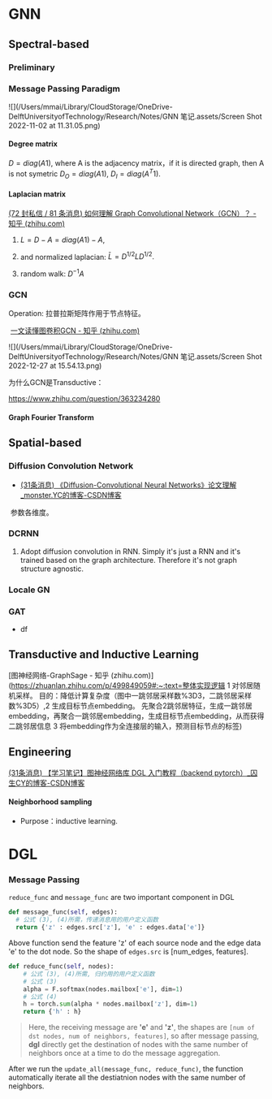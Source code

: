 # GNN

## Spectral-based

### Preliminary

### Message Passing Paradigm

![](/Users/mmai/Library/CloudStorage/OneDrive-DelftUniversityofTechnology/Research/Notes/GNN 笔记.assets/Screen Shot 2022-11-02 at 11.31.05.png)

#### Degree matrix

$D = diag(A1)$, where A is the adjacency matrix，if it is directed graph, then A is not symetric $D_O = diag(A1)$, $D_I = diag(A^T1)$.

#### Laplacian matrix 

[(72 封私信 / 81 条消息) 如何理解 Graph Convolutional Network（GCN）？ - 知乎 (zhihu.com)](https://www.zhihu.com/question/54504471)

1. $L = D - A = diag(A1) - A$, 

2. and normalized laplacian: $\bar L = D^{1/2}LD^{1/2}.$

3. random walk: $D^{-1}A$

   

### GCN

Operation: 拉普拉斯矩阵作用于节点特征。

​	[一文读懂图卷积GCN - 知乎 (zhihu.com)](https://zhuanlan.zhihu.com/p/89503068)

![](/Users/mmai/Library/CloudStorage/OneDrive-DelftUniversityofTechnology/Research/Notes/GNN 笔记.assets/Screen Shot 2022-12-27 at 15.54.13.png)

为什么GCN是Transductive：

https://www.zhihu.com/question/363234280





#### Graph Fourier Transform



## Spatial-based

### Diffusion Convolution Network

- [(31条消息) 《Diffusion-Convolutional Neural Networks》论文理解_monster.YC的博客-CSDN博客](https://blog.csdn.net/weixin_43450885/article/details/106134104?spm=1001.2101.3001.6650.3&utm_medium=distribute.pc_relevant.none-task-blog-2~default~CTRLIST~Rate-3-106134104-blog-81407888.pc_relevant_default&depth_1-utm_source=distribute.pc_relevant.none-task-blog-2~default~CTRLIST~Rate-3-106134104-blog-81407888.pc_relevant_default&utm_relevant_index=6)

​	参数各维度。

### DCRNN

1. Adopt diffusion convolution in RNN. Simply it's just a RNN and it's trained based on the graph architecture. Therefore it's not graph structure agnostic.

### Locale GN



### GAT

<ul>
  <li> df
</ul>





## Transductive and Inductive Learning

[图神经网络-GraphSage - 知乎 (zhihu.com)](https://zhuanlan.zhihu.com/p/499849059#:~:text=整体实现逻辑 1 对邻居随机采样。 目的：降低计算复杂度（图中一跳邻居采样数%3D3，二跳邻居采样数%3D5）,2 生成目标节点embedding。 先聚合2跳邻居特征，生成一跳邻居embedding，再聚合一跳邻居embedding，生成目标节点embedding，从而获得二跳邻居信息 3 将embedding作为全连接层的输入，预测目标节点的标签)

## Engineering

[(31条消息) 【学习笔记】图神经网络库 DGL 入门教程（backend pytorch）_囚生CY的博客-CSDN博客](https://blog.csdn.net/CY19980216/article/details/110629996)

#### Neighborhood sampling

- Purpose：inductive learning.



# DGL

### Message Passing

`reduce_func` and `message_func` are two important component in  DGL

```python
def message_func(self, edges):
  # 公式 (3), (4)所需，传递消息用的用户定义函数
  return {'z' : edges.src['z'], 'e' : edges.data['e']}
```

Above function send the feature 'z' of each source node and the edge data 'e' to the dot node. So the shape of `edges.src` is [num_edges, features].

```python
def reduce_func(self, nodes):
    # 公式 (3), (4)所需, 归约用的用户定义函数
    # 公式 (3)
    alpha = F.softmax(nodes.mailbox['e'], dim=1)
    # 公式 (4)
    h = torch.sum(alpha * nodes.mailbox['z'], dim=1)
    return {'h' : h}
```

> Here, the receiving message are **'e'** and **'z'**, the shapes are `[num of dst nodes, num of neighbors, features]`, so after message passing,  **dgl** directly get the destination of nodes with the same number of neighbors once at a time to do the message aggregation.
>

After we run the `update_all(message_func, reduce_func)`, the function automatically iterate all the destiatnion nodes with the same number of neighbors.





